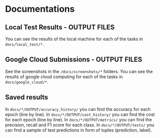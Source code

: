 # Documentations 

## Local Test Results - OUTPUT FILES
You can see the results of the local machine for each of the tasks in `docs/local_test/*`.

## Google Cloud Submissions - OUTPUT FILES
See the screenshots in the `/docs/screenshots/*` folders.
You can see the results of google cloud computing for each of the tasks in `docs/google_cloud/*`.

## Saved results
In `docs/*/OUTPUT/accuracy_history/` you can find the accuracy for each epoch (line by line).
In `docs/*/OUTPUT/cost_history/` you can find the cost for each epoch (line by line).
In `docs/*/OUTPUT/metrics/` you can find the precision, recall and F1 score for each class.
In `docs/*/OUTPUT/tests/` you can find a sample of test predictions in form of tuples (prediction, label).
